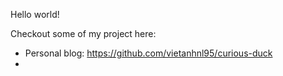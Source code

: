 Hello world!

Checkout some of my project here:
- Personal blog: https://github.com/vietanhnl95/curious-duck
- 
